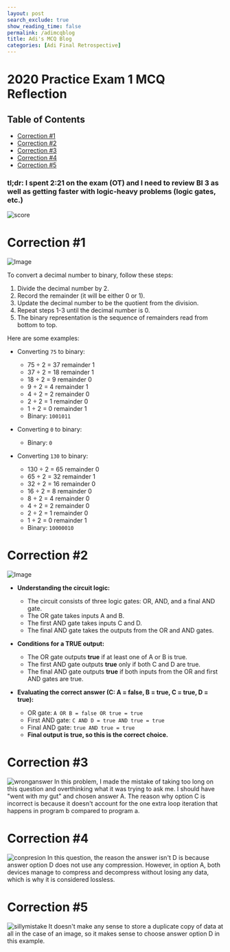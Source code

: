 ```yaml
---
layout: post 
search_exclude: true
show_reading_time: false
permalink: /adimcqblog
title: Adi's MCQ Blog
categories: [Adi Final Retrospective]
---
```


# 2020 Practice Exam 1 MCQ Reflection

## Table of Contents
- [Correction #1](#correction-1)
- [Correction #2](#correction-2)
- [Correction #3](#correction-3)
- [Correction #4](#correction-4)
- [Correction #5](#correction-5)

### tl;dr: I spent 2:21 on the exam (OT) and I need to review BI 3 as well as getting faster with logic-heavy problems (logic gates, etc.)

![score](https://github.com/user-attachments/assets/72511716-89f6-41ad-81f5-3a4c6543f086)

# Correction #1
![Image](https://github.com/user-attachments/assets/4502a174-3102-4ade-89cc-70531f336311)

To convert a decimal number to binary, follow these steps:

1. Divide the decimal number by 2.
2. Record the remainder (it will be either 0 or 1).
3. Update the decimal number to be the quotient from the division.
4. Repeat steps 1-3 until the decimal number is 0.
5. The binary representation is the sequence of remainders read from bottom to top.

Here are some examples:

- Converting `75` to binary:
    - 75 ÷ 2 = 37 remainder 1
    - 37 ÷ 2 = 18 remainder 1
    - 18 ÷ 2 = 9 remainder 0
    - 9 ÷ 2 = 4 remainder 1
    - 4 ÷ 2 = 2 remainder 0
    - 2 ÷ 2 = 1 remainder 0
    - 1 ÷ 2 = 0 remainder 1
    - Binary: `1001011`

- Converting `0` to binary:
    - Binary: `0`

- Converting `130` to binary:
    - 130 ÷ 2 = 65 remainder 0
    - 65 ÷ 2 = 32 remainder 1
    - 32 ÷ 2 = 16 remainder 0
    - 16 ÷ 2 = 8 remainder 0
    - 8 ÷ 2 = 4 remainder 0
    - 4 ÷ 2 = 2 remainder 0
    - 2 ÷ 2 = 1 remainder 0
    - 1 ÷ 2 = 0 remainder 1
    - Binary: `10000010`

# Correction #2
![Image](https://github.com/user-attachments/assets/08db54a4-d634-4c7d-a499-b30ac6e00b71)

- **Understanding the circuit logic:**
  - The circuit consists of three logic gates: OR, AND, and a final AND gate.
  - The OR gate takes inputs A and B.
  - The first AND gate takes inputs C and D.
  - The final AND gate takes the outputs from the OR and AND gates.

- **Conditions for a TRUE output:**
  - The OR gate outputs **true** if at least one of A or B is true.
  - The first AND gate outputs **true** only if both C and D are true.
  - The final AND gate outputs **true** if both inputs from the OR and first AND gates are true.

- **Evaluating the correct answer (C: A = false, B = true, C = true, D = true):**
  - OR gate: `A OR B = false OR true = true`
  - First AND gate: `C AND D = true AND true = true`
  - Final AND gate: `true AND true = true`
  - **Final output is true, so this is the correct choice.**

# Correction #3
![wronganswer](https://github.com/user-attachments/assets/ec969893-2c86-45dd-935b-eb962a33b3e5)
In this problem, I made the mistake of taking too long on this question and overthinking what it was trying to ask me. I should have "went with my gut" and chosen answer A. The reason why option C is incorrect is because it doesn't account for the one extra loop iteration that happens in program b compared to program a.

# Correction #4
![conpresion](https://github.com/user-attachments/assets/96b475d4-5eaf-48db-96e8-e838a7b3ba28)
In this question, the reason the answer isn't D is because answer option D does not use any compression. However, in option A, both devices manage to compress and decompress without losing any data, which is why it is considered lossless.

# Correction #5
![sillymistake](https://github.com/user-attachments/assets/6de56b80-4ad8-4c7e-b7e4-5ae29dc77a0d)
It doesn't make any sense to store a duplicate copy of data at all in the case of an image, so it makes sense to choose answer option D in this example.

<script src="https://utteranc.es/client.js"
        repo="adik1025/adi_student"
        issue-term="pathname"
        theme="boxy-light"
        crossorigin="anonymous"
        async>
</script>
